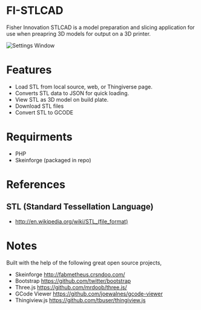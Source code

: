 FI-STLCAD
=========

Fisher Innovation STLCAD is a model preparation and slicing application for use when preapring 3D models for output on a 3D printer.

![Settings Window](https://raw.github.com/fisherinnovation/FI-STLCAD/master/docs/images/screenshot.png)

# Features
* Load STL from local source, web, or Thingiverse page.
* Converts STL data to JSON for quick loading.
* View STL as 3D model on build plate.
* Download STL files
* Convert STL to GCODE

# Requirments
* PHP
* Skeinforge (packaged in repo)

# References
## STL (Standard Tessellation Language)
* http://en.wikipedia.org/wiki/STL_(file_format)

# Notes
Built with the help of the following great open source projects,
* Skeinforge http://fabmetheus.crsndoo.com/
* Bootstrap https://github.com/twitter/bootstrap
* Three.js https://github.com/mrdoob/three.js/
* GCode Viewer https://github.com/joewalnes/gcode-viewer
* Thingiview.js https://github.com/tbuser/thingiview.js
